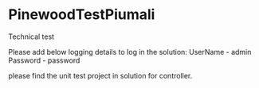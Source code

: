 # PinewoodTestPiumali
Technical test

Please add below logging details to log in the solution:
UserName - admin
Password - password

please find the unit test project in solution for controller.
